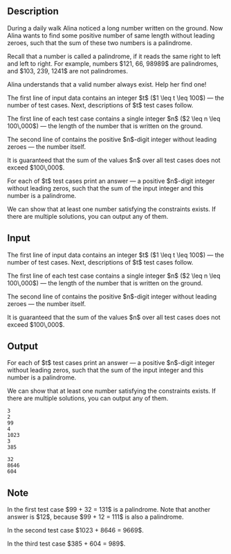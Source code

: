 ## Description

<div><p>During a daily walk Alina noticed a long number written on the ground. Now Alina wants to find some positive number of same length without leading zeroes, such that the sum of these two numbers is a palindrome. </p><p>Recall that a number is called a palindrome, if it reads the same right to left and left to right. For example, numbers $121, 66, 98989$ are palindromes, and $103, 239, 1241$ are not palindromes.</p><p>Alina understands that a valid number always exist. Help her find one!</p></div><div class="input-specification"><p>The first line of input data contains an integer $t$ ($1 \leq t \leq 100$) — the number of test cases. Next, descriptions of $t$ test cases follow.</p><p>The first line of each test case contains a single integer $n$ ($2 \leq n \leq 100\,000$) — the length of the number that is written on the ground.</p><p>The second line of contains the positive $n$-digit integer without leading zeroes — the number itself.</p><p>It is guaranteed that the sum of the values $n$ over all test cases does not exceed $100\,000$.</p></div><div class="output-specification"><p>For each of $t$ test cases print an answer — a positive $n$-digit integer without leading zeros, such that the sum of the input integer and this number is a palindrome.</p><p>We can show that at least one number satisfying the constraints exists. If there are multiple solutions, you can output any of them.</p></div>

## Input

<p>The first line of input data contains an integer $t$ ($1 \leq t \leq 100$) — the number of test cases. Next, descriptions of $t$ test cases follow.</p><p>The first line of each test case contains a single integer $n$ ($2 \leq n \leq 100\,000$) — the length of the number that is written on the ground.</p><p>The second line of contains the positive $n$-digit integer without leading zeroes — the number itself.</p><p>It is guaranteed that the sum of the values $n$ over all test cases does not exceed $100\,000$.</p>

## Output

<p>For each of $t$ test cases print an answer — a positive $n$-digit integer without leading zeros, such that the sum of the input integer and this number is a palindrome.</p><p>We can show that at least one number satisfying the constraints exists. If there are multiple solutions, you can output any of them.</p>





```input1
3
2
99
4
1023
3
385
```




```output1
32
8646
604
```



## Note

<p>In the first test case $99 + 32 = 131$ is a palindrome. Note that another answer is $12$, because $99 + 12 = 111$ is also a palindrome.</p><p>In the second test case $1023 + 8646 = 9669$.</p><p>In the third test case $385 + 604 = 989$.</p>
